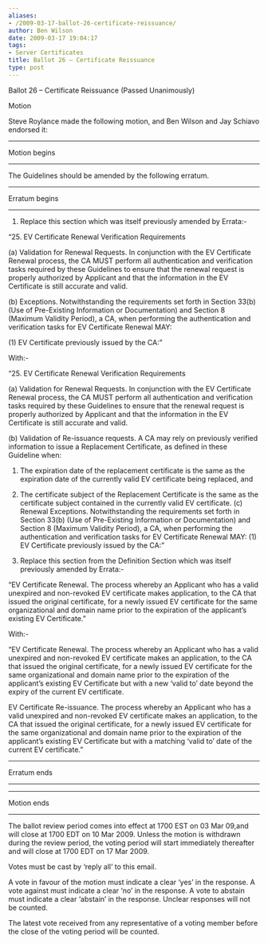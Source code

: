 ```yaml
---
aliases:
- /2009-03-17-ballot-26-certificate-reissuance/
author: Ben Wilson
date: 2009-03-17 19:04:17
tags:
- Server Certificates
title: Ballot 26 – Certificate Reissuance
type: post
---
```


Ballot 26 – Certificate Reissuance (Passed Unanimously)

Motion

Steve Roylance made the following motion, and Ben Wilson and Jay Schiavo endorsed it:

______________________________________________________________________

Motion begins

______________________________________________________________________

The Guidelines should be amended by the following erratum.

______________________________________________________________________

Erratum begins

______________________________________________________________________

1. Replace this section which was itself previously amended by Errata:-

“25. EV Certificate Renewal Verification Requirements

(a) Validation for Renewal Requests. In conjunction with the EV Certificate Renewal process, the CA MUST perform all authentication and verification tasks required by these Guidelines to ensure that the renewal request is properly authorized by Applicant and that the information in the EV Certificate is still accurate and valid.

(b) Exceptions. Notwithstanding the requirements set forth in Section 33(b) (Use of Pre-Existing Information or Documentation) and Section 8 (Maximum Validity Period), a CA, when performing the authentication and verification tasks for EV Certificate Renewal MAY:

(1) EV Certificate previously issued by the CA:”

With:-

“25. EV Certificate Renewal Verification Requirements

(a) Validation for Renewal Requests. In conjunction with the EV Certificate Renewal process, the CA MUST perform all authentication and verification tasks required by these Guidelines to ensure that the renewal request is properly authorized by Applicant and that the information in the EV Certificate is still accurate and valid.

(b) Validation of Re-issuance requests. A CA may rely on previously verified information to issue a Replacement Certificate, as defined in these Guideline when:

1. The expiration date of the replacement certificate is the same as the expiration date of the currently valid EV certificate being replaced, and

1. The certificate subject of the Replacement Certificate is the same as the certificate subject contained in the currently valid EV certificate. (c) Renewal Exceptions. Notwithstanding the requirements set forth in Section 33(b) (Use of Pre-Existing Information or Documentation) and Section 8 (Maximum Validity Period), a CA, when performing the authentication and verification tasks for EV Certificate Renewal MAY: (1) EV Certificate previously issued by the CA:”

1. Replace this section from the Definition Section which was itself previously amended by Errata:-

“EV Certificate Renewal. The process whereby an Applicant who has a valid unexpired and non-revoked EV certificate makes application, to the CA that issued the original certificate, for a newly issued EV certificate for the same organizational and domain name prior to the expiration of the applicant’s existing EV Certificate.”

With:-

“EV Certificate Renewal. The process whereby an Applicant who has a valid unexpired and non-revoked EV certificate makes an application, to the CA that issued the original certificate, for a newly issued EV certificate for the same organizational and domain name prior to the expiration of the applicant’s existing EV Certificate but with a new ‘valid to’ date beyond the expiry of the current EV certificate.

EV Certificate Re-issuance. The process whereby an Applicant who has a valid unexpired and non-revoked EV certificate makes an application, to the CA that issued the original certificate, for a newly issued EV certificate for the same organizational and domain name prior to the expiration of the applicant’s existing EV Certificate but with a matching ‘valid to’ date of the current EV certificate.”

______________________________________________________________________

Erratum ends

______________________________________________________________________

______________________________________________________________________

Motion ends

______________________________________________________________________

The ballot review period comes into effect at 1700 EST on 03 Mar 09,and will close at 1700 EDT on 10 Mar 2009. Unless the motion is withdrawn during the review period, the voting period will start immediately thereafter and will close at 1700 EDT on 17 Mar 2009.

Votes must be cast by ‘reply all’ to this email.

A vote in favour of the motion must indicate a clear ‘yes’ in the response. A vote against must indicate a clear ‘no’ in the response. A vote to abstain must indicate a clear ‘abstain’ in the response. Unclear responses will not be counted.

The latest vote received from any representative of a voting member before the close of the voting period will be counted.